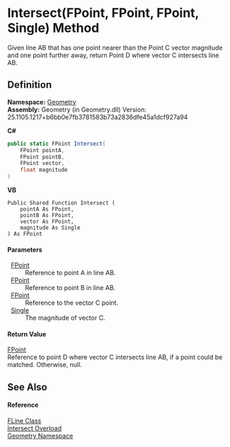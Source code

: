 # Intersect(FPoint, FPoint, FPoint, Single) Method


Given line AB that has one point nearer than the Point C vector magnitude and one point further away, return Point D where vector C intersects line AB.



## Definition
**Namespace:** <a href="eb409b48-e279-bdb4-daf3-3196b72d55a2.md">Geometry</a>  
**Assembly:** Geometry (in Geometry.dll) Version: 25.1105.1217+b6bb0e7fb3781583b73a2836dfe45a1dcf927a94

**C#**
``` C#
public static FPoint Intersect(
	FPoint pointA,
	FPoint pointB,
	FPoint vector,
	float magnitude
)
```
**VB**
``` VB
Public Shared Function Intersect ( 
	pointA As FPoint,
	pointB As FPoint,
	vector As FPoint,
	magnitude As Single
) As FPoint
```



#### Parameters
<dl><dt>  <a href="477a6142-7b25-5977-263a-a8e4e3c4f582.md">FPoint</a></dt><dd>Reference to point A in line AB.</dd><dt>  <a href="477a6142-7b25-5977-263a-a8e4e3c4f582.md">FPoint</a></dt><dd>Reference to point B in line AB.</dd><dt>  <a href="477a6142-7b25-5977-263a-a8e4e3c4f582.md">FPoint</a></dt><dd>Reference to the vector C point.</dd><dt>  <a href="https://learn.microsoft.com/dotnet/api/system.single" target="_blank" rel="noopener noreferrer">Single</a></dt><dd>The magnitude of vector C.</dd></dl>

#### Return Value
<a href="477a6142-7b25-5977-263a-a8e4e3c4f582.md">FPoint</a>  
Reference to point D where vector C intersects line AB, if a point could be matched. Otherwise, null.

## See Also


#### Reference
<a href="99e8edd0-3bcb-d1f2-0683-cf53bac524c7.md">FLine Class</a>  
<a href="620bd2c3-6b83-1ed0-bf7a-561c0c4573c8.md">Intersect Overload</a>  
<a href="eb409b48-e279-bdb4-daf3-3196b72d55a2.md">Geometry Namespace</a>  
